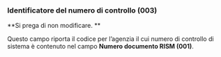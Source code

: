### Identificatore del numero di controllo (003)
**Si prega di non modificare. **

Questo campo riporta il codice per l’agenzia il cui numero di controllo di sistema è contenuto nel campo **Numero documento RISM (001)**.
